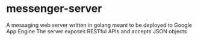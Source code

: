 # messenger-server
A messaging web server written in golang meant to be deployed to Google App Engine
The server exposes RESTful APIs and accepts JSON objects
